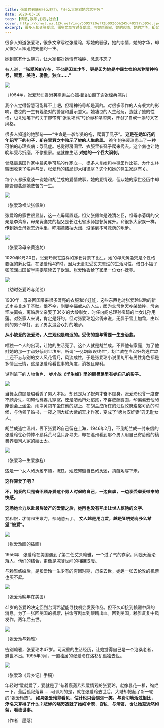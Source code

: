```yaml
---
title: 张爱玲到底有什么魅力，为什么大家对她念念不忘？
date: 2020-03-16
tags: [情感,娱乐,影视,社会]
cover: http://crawl.ws.126.net/img/3095720ef92b89205b245d48597c395d.jpg
excerpt: 很多人知道张爱玲，很多文章写过张爱玲，写她的骄傲，她的恋情，她的才华，却又很少人知道她完整的一生。她到底有什么魅力，让大家都对她情有独钟、念念不忘？有人说， **“张爱玲的存在，不仅是因其才华，更是因为她是中国女性的某种精神符号，智
---
```

很多人知道张爱玲，很多文章写过张爱玲，写她的骄傲，她的恋情，她的才华，却又很少人知道她完整的一生。

她到底有什么魅力，让大家都对她情有独钟、念念不忘？

有人说， **“张爱玲的存在，不仅是因其才华，更是因为她是中国女性的某种精神符号，智慧，美艳，骄傲，独立……”**

![](http://crawl.ws.126.net/img/3095720ef92b89205b245d48597c395d.jpg)  

（1954年，张爱玲在香港英皇道兰心照相馆拍摄了这张经典照片）

我个人觉得智慧可能算不上吧，但精神符号却是真的。对很多写作的人有很大的影响，悲凉的一生有着绝对的警醒和启示意义。她凄凉的人生经历，造就了她的性格，也让她笔下的文字都带有“张爱玲式“的骄傲和凄凉美，开创了自成一派的文艺风格。

很多人知道的她那句——“生命是一袭华美的袍，爬满了虱子”。 **这是在她如花的年纪写下的句子，却在冥冥之中暗示了她的人生悲剧。**
晚年的张爱玲患上了一种可怕的心理疾病：恐虱症。总觉得房间里、衣服里有虱子爬来爬去。这个病也让她晚年受尽折磨，不停搬家。这就像生活
**对她的一个巨大讽刺。**

曾经是民国作家中最炙手可热的作家之一，很多人拿她和林徽因作比较。为什么林徽因收获了名声与爱，张爱玲的结局却大相径庭？这个和她的原生家庭有关。

每个人都乐意谈一谈她和胡兰成的爱情故事，她的爱情观，但从她的家世经历中却能管窥蠡测她悲苦的一生。

![](http://crawl.ws.126.net/img/c779bc813e3a0d34f523f57b7ff91e91.jpg)  

（张爱玲祖父张佩纶）

张爱玲的家世很显赫，这一点毋庸置疑。祖父张佩纶是晚清名臣，祖母李菊耦的父亲是李鸿章，母亲黄逸梵的祖父是长江七省水师提督黄翼升。和很多大家族一样，传到她父母张志沂手里，吃喝嫖赌抽大烟，没落到不可救药的地步。

![](http://crawl.ws.126.net/img/4208777a209d419b112ec8aaabcd1486.jpg)  

（张爱玲母亲黄逸梵）

1920年9月30日，张爱玲就在这样的家世背景下出生。她的母亲黄逸梵是个性格要强的新女性，在张爱玲4岁时，因为无法忍受丈夫糜烂的生活习性，借口小福子张茂渊出国留学需要陪读去了欧洲。张爱玲丢给了家里一位女仆抚养。

![](http://crawl.ws.126.net/img/fadd79cd014c3e991b85d6f37ea62419.jpg)  

（幼时张爱玲与弟弟）

1930年，母亲回国带来很多漂亮的衣服和洋娃娃，这些东西也对张爱玲以后的新式审美奠定了基础。很不幸，刚要幸福起来的人生，因为父母整天吵架破碎，母亲坚决离婚，离婚后父亲娶了36岁的大龄剩女，时任内阁总理孙宝琦的七女儿孙用藩。对张家人来说，肯定是好的。但对张爱玲姐弟俩来说，无异于雪上加霜，由以前的男子单打，到了男女混合双打的地步。

**从小缺爱的张爱玲，人生观也是晦涩的。受伤的童年需要一生去治愈。**

唯独一个人的出现，让她的生活亮了。这个人就是胡兰成。不顾他有家庭，为了他对她的那一丁点好低到尘埃里。所谓“一见胡郎误终生”，胡兰成在当汉奸的逃亡路上还不忘与别的女人风花雪月，风流成性，于是张爱玲小说里的所有男性角色都是多情且无情，这是张爱玲看世事的角度，消极且犀利。

说到笔下的人物角色， **她小说《半生缘》里的顾曼璐里有她自己的影子。**

![](http://crawl.ws.126.net/img/ddd0b0a8456858e48e28e55eb1c5596a.jpg)  

当舞女的顾曼璐看透了男人本色，却还是为了祝鸿才奋不顾身。张爱玲也曾一度奋不顾身过，明知他有妻儿家室，还是陪他四处招摇，不喜应酬露面，却偏偏去他的座谈会上坐坐，雨中黄包车坐在他的腿上，在胡兰成所在的汪伪政府岌岌可危的时候，与他领了婚书，一夜之间大红大紫的天才作家，变成了“愿为汉奸妻”的无耻女人。

胡兰成逃亡温州，丢下张爱玲自己留在上海，1946年2月，不见胡兰成一封来信的张爱玲忧心忡忡不顾兵荒马乱只身寻夫，却在温州看到那个男人用自己寄给他的稿费养着别人家的姨太太。

![](http://crawl.ws.126.net/img/28f11a90c7dd559d978c7ccac967b34b.jpg)  

（张爱玲一生爱旗袍）

这是一个女人的执迷不悟，况且，她还知道自己的执迷，清醒地写下来。

**这样算爱了吧？**

**不，她爱的只是奋不顾身爱这个男人时候的自己，一边自虐，一边享受虐爱带来的快感。**

**这场她全力以赴最后破产的爱情之后，她再也没有写出让世人惊艳的文字。**

爱和恨，才情和生命力，都随他去了。 **女人越是用力爱，越是证明她有多么希望“被爱”。**

![](http://crawl.ws.126.net/img/d38e903a9fd6df3182769b23adb535fb.jpg)  

（张爱玲画的插画）

1956年，张爱玲在美国遇到了第二任丈夫赖雅，一个过了气的作家。同是天涯沦落人，他们的结合，更像是凉薄世间的相拥取暖。

与赖雅结婚后，是张爱玲一生少有的穷困时期，母亲去世，她连一张去伦敦的机票也买不起。

![](http://crawl.ws.126.net/img/b4c30d77b47260252479f90143d3561e.jpg)  

（张爱玲晚年在美国）

41岁的张爱玲决定回到台湾希望能寻找机会发表作品。但不久却接到赖雅中风的消息，为了一张回美国的机票，拼命写剧本到眼睛出血。回到美国，赖雅反复中风发作，两年后去世。

![](http://crawl.ws.126.net/img/648e92a6c4e94c17fb294318700b864c.jpg)  

（张爱玲与赖雅）

告别赖雅，张爱玲才47岁。可沉重的生活经历，让她觉得自己是一个沧桑老者，避世不出。1995年9月，一直独居的张爱玲在洛杉矶孤独去世。

![](http://crawl.ws.126.net/img/4b5ae587adec3ab0880d19b2e856cd4d.jpg)  

（张爱玲《异乡记》手稿）

年轻时“爱就爱了，爱就是了”有着轰轰烈烈爱情观的张爱玲，就像昙花一样，绚烂一下，最后孤寂落幕……可讽刺的是，就在张爱玲去世后，大陆却掀起了新一轮的“张爱玲热”。
**如果张爱玲能看见，估计也只会淡淡一笑，与真切地活过相比，浮名又算得了什么？悲惨的经历造就了她的冷漠、自私、与清高，也让她更淡然如菊，看破世事。**

（作者：墨落）

